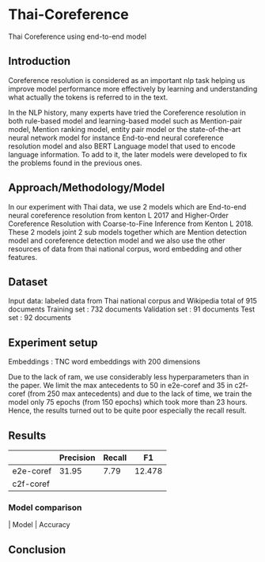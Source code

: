 # Thai-Coreference
Thai Coreference using end-to-end model

## Introduction
Coreference resolution is considered as an important nlp task helping us improve model performance more effectively by learning and understanding what actually the tokens is referred to in the text.

In the NLP history, many experts have tried the Coreference resolution in both rule-based model and learning-based model such as Mention-pair model, Mention ranking model, entity pair model or the state-of-the-art neural network model for instance End-to-end neural coreference resolution model and also BERT Language model that used to encode language information. To add to it, the later models were developed to fix the problems found in the previous ones.



## Approach/Methodology/Model
In our experiment with Thai data, we use 2 models  which are End-to-end neural coreference resolution from kenton L 2017 and Higher-Order Coreference Resolution with Coarse-to-Fine Inference from Kenton L 2018. These 2 models  joint 2 sub models together which are Mention detection model and coreference detection model and we also use  the other resources of data from thai national corpus, word embedding and other features. 



## Dataset
Input data: labeled data from Thai national corpus and Wikipedia total of 915 documents 
Training set : 732 documents
Validation set : 91 documents
Test set : 92 documents



## Experiment setup
Embeddings : TNC word embeddings with 200 dimensions

Due to the lack of ram, we use considerably less hyperparameters than in the paper. We limit the max antecedents to 50 in e2e-coref and 35 in c2f-coref (from 250 max antecedents) and due to the lack of time, we train the model only 75 epochs (from 150 epochs) which took more than 23 hours. Hence, the results turned out to be quite poor especially the recall result.


## Results
|   |Precision     | Recall| F1|
| ----------- |-----------| -----------|-----------|
| e2e-coref     | 31.95 |  7.79 |  12.478 |
| c2f-coref  |         |||

### Model comparison
| Model | Accuracy

## Conclusion
